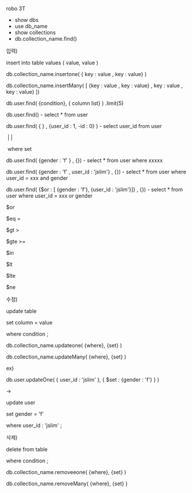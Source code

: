 robo 3T

- show dbs
- use db_name
- show collections
- db.collection_name.find()



입력)

insert into table values ( value, value )



db.collection_name.insertone( { key : value , key : value} )

db.collection_name.insertMany( [ {key : value , key : value} ,  key : value , key : value} ])





db.user.find( {condition}, { column list} ) .limit(5)



db.user.find() - select * from user

db.user.find( { } , {user_id : 1, -id : 0} ) - select user_id from user

​					 	|                  |

​					where            set

db.user.find( {gender : 'f' } , {})  - select * from user where xxxxx

db.user.find( {gender : 'f' , user_id : 'jslim'} , {}) -  select * from user where user_id = xxx and gender

db.user.find( {$or : [ {gender : 'f'}, {user_id : 'jslim'}]} , {}) -  select * from user where user_id = xxx or gender



$or

$eq	=

$gt	>

$gte	>=

$in

$lt

$lte

$ne



수정)

update table

set		column = value

where  condition ;

db.collection_name.updateone( {where}, {set} )

db.collection_name.updateMany( {where}, {set} )



ex)

db.user.updateOne( { user_id : 'jslim' }, { $set : {gender : 'f'} } )

-> 

update user

set		gender = 'f'

where  user_id : 'jslim' ;



삭제)

delete 	from table

where 	condition ;



db.collection_name.removeeone( {where}, {set} )

db.collection_name.removeMany( {where}, {set} )